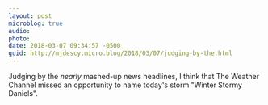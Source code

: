 ```yaml
---
layout: post
microblog: true
audio: 
photo: 
date: 2018-03-07 09:34:57 -0500
guid: http://mjdescy.micro.blog/2018/03/07/judging-by-the.html
---
```

Judging by the _nearly_ mashed-up news headlines, I think that The Weather Channel missed an opportunity to name today's storm "Winter Stormy Daniels".
